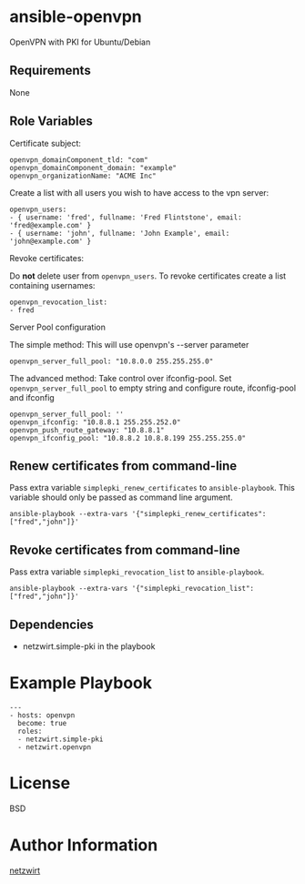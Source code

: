 # ansible-openvpn

OpenVPN with PKI for Ubuntu/Debian

## Requirements

None

## Role Variables

Certificate subject:

	openvpn_domainComponent_tld: "com"
	openvpn_domainComponent_domain: "example"
	openvpn_organizationName: "ACME Inc"
	
Create a list with all users you wish to have access to the vpn server:

	openvpn_users:
	- { username: 'fred', fullname: 'Fred Flintstone', email: 'fred@example.com' }
	- { username: 'john', fullname: 'John Example', email: 'john@example.com' }

Revoke certificates:

Do **not** delete user from `openvpn_users`. To revoke certificates create a list containing usernames:

	openvpn_revocation_list:
	- fred

Server Pool configuration

The simple method: This will use openvpn's --server parameter

    openvpn_server_full_pool: "10.8.0.0 255.255.255.0"
    

The advanced method: Take control over ifconfig-pool. Set `openvpn_server_full_pool` to empty string and configure route, ifconfig-pool and ifconfig

    openvpn_server_full_pool: ''
    openvpn_ifconfig: "10.8.8.1 255.255.252.0"
    openvpn_push_route_gateway: "10.8.8.1"
    openvpn_ifconfig_pool: "10.8.8.2 10.8.8.199 255.255.255.0"

## Renew certificates from command-line

Pass extra variable `simplepki_renew_certificates` to `ansible-playbook`. This variable should only be passed as command line argument.

	ansible-playbook --extra-vars '{"simplepki_renew_certificates": ["fred","john"]}'

## Revoke certificates from command-line

Pass extra variable `simplepki_revocation_list` to `ansible-playbook`.

    ansible-playbook --extra-vars '{"simplepki_revocation_list": ["fred","john"]}'

## Dependencies

- netzwirt.simple-pki in the playbook

# Example Playbook

    ---  
    - hosts: openvpn
      become: true
      roles:
      - netzwirt.simple-pki
      - netzwirt.openvpn

# License

BSD

# Author Information

[netzwirt](https://github.com/netzwirt)
